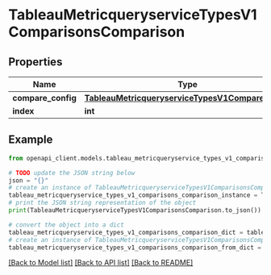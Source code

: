 # TableauMetricqueryserviceTypesV1ComparisonsComparison


## Properties

Name | Type | Description | Notes
------------ | ------------- | ------------- | -------------
**compare_config** | [**TableauMetricqueryserviceTypesV1CompareConfig**](TableauMetricqueryserviceTypesV1CompareConfig.md) |  | [optional] 
**index** | **int** |  | [optional] 

## Example

```python
from openapi_client.models.tableau_metricqueryservice_types_v1_comparisons_comparison import TableauMetricqueryserviceTypesV1ComparisonsComparison

# TODO update the JSON string below
json = "{}"
# create an instance of TableauMetricqueryserviceTypesV1ComparisonsComparison from a JSON string
tableau_metricqueryservice_types_v1_comparisons_comparison_instance = TableauMetricqueryserviceTypesV1ComparisonsComparison.from_json(json)
# print the JSON string representation of the object
print(TableauMetricqueryserviceTypesV1ComparisonsComparison.to_json())

# convert the object into a dict
tableau_metricqueryservice_types_v1_comparisons_comparison_dict = tableau_metricqueryservice_types_v1_comparisons_comparison_instance.to_dict()
# create an instance of TableauMetricqueryserviceTypesV1ComparisonsComparison from a dict
tableau_metricqueryservice_types_v1_comparisons_comparison_from_dict = TableauMetricqueryserviceTypesV1ComparisonsComparison.from_dict(tableau_metricqueryservice_types_v1_comparisons_comparison_dict)
```
[[Back to Model list]](../README.md#documentation-for-models) [[Back to API list]](../README.md#documentation-for-api-endpoints) [[Back to README]](../README.md)


